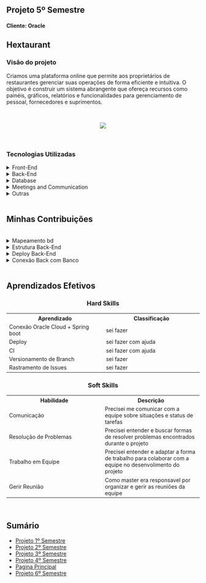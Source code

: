 <h2>Projeto 5º Semestre</h2>
<h4>Cliente: Oracle</h4>

<h2>Hextaurant</h2>

<h3>Visão do projeto</h3>

<p>Criamos uma plataforma online que permite aos proprietários de restaurantes gerenciar suas operações de forma eficiente e intuitiva. O objetivo é construir um sistema abrangente que ofereça recursos como painéis, gráficos, relatórios e funcionalidades para gerenciamento de pessoal, fornecedores e suprimentos.</p>

<br>

<p align="center">
  <img src="https://github.com/GroupHextech/HEXTECH-API5sem/blob/main/doc/Mockup/Project%20in%20Operation/ProjectOperationSprint4.gif" width="">
</p>

<br>

<h3>Tecnologias Utilizadas</h3>

<details>
<summary>Front-End</summary>

* [vue](https://vuejs.org/)
* [HTML](https://www.w3schools.com/html/)
* [CSS](https://www.w3schools.com/css/)

</details>

<details>
<summary>Back-End</summary>

- [Java](https://www.java.com/pt-BR/?msclkid=7faa842eb8f811ecab39772d4c1ae90b)

- [Spring boot](https://spring.io/projects/spring-boot)

</details>

<details>
<summary>Database</summary>

- [Oracle Autonomous Database](https://www.oracle.com/autonomous-database/)
</details>

<details>
<summary>Meetings and Communication</summary>

- [Discord](https://discord.com/?msclkid=b4f5af84b8f811ecbd81c127a0ae68a7)
- [Whatsapp](https://www.whatsapp.com/)
- [Slack](https://slack.com/intl/pt-br/?msclkid=c00e628eb8f811ecaef374bb86d7f056)
</details>


<details>
    <summary>Outras</summary>

- [GitHub](https://github.com/)
- [Git](https://github.com/)
</details>

<br>


<h2>Minhas Contribuições</h2>
<br>

<details>
    <summary>Mapeamento bd</summary>
Contribui com a estrutura do nosso banco, com a padronização de nomes e sugestões para organização das tabelas.

<p align="center">
      <img src="https://github.com/AugustoTSantos/PortifolioApis/blob/main/5Semestre/imagens/logico_4sp.png" width="100%" height="100%">
</p>

</details>

<details>
    <summary>Estrutura Back-End</summary>
Nosso back-end foi feito em java spring boot e fiqeu responsavel pela estrutura e desenvolvimento.

<p align="center">
      <img src="https://github.com/AugustoTSantos/PortifolioApis/blob/main/5Semestre/imagens/estrutura.png" width="100%" height="100%">
</p>

</details>

<details>
    <summary>Deploy Back-End</summary>
Nesse semestre aprendememos e implementamos técnicas de devops, uma das minhas implementações foi o deploy abaixo feito com git actions, onde toda vez que pull era feito para branch main ele garantia que não havia erros e buildava a nova versão em um servidor web.

```
name: Deploy
on:
  pull_request:
    branches:
      - main
    types: [closed]
jobs:
  build:
    name: Build
    if: ${{ github.event.pull_request.merged }}
    runs-on: ubuntu-latest
    steps: 
    - name: Checkout code
      uses: actions/checkout@v2

    - name: SSH and Deploy
      uses: appleboy/ssh-action@master
      with:
        host: ${{ secrets.SSH_HOST }}
        username: ${{ secrets.SSH_USER }}
        key: ${{ secrets.SSH_KEY }}
        script: |
          cd /home/opc
          sh start_app.sh 
          cd /home/opc/api5-backend/cloudKitchen
          git checkout main
          git pull origin main
          mvn clean package
          cd target
          nohup java -jar cloudKitchen-0.0.1-SNAPSHOT.jar > application.log 2>&1 &
```

</details>

<details>
    <summary>Conexão Back com Banco</summary>
Nosso oracle estava hospedado na oracle cloud, então alguns passos precisam ser tomados para sua utilização na aplicação.

1 - baixar wallet

2 - escrever conexão
```
spring.datasource.driver-class-name=oracle.jdbc.OracleDriver
spring.datasource.url=jdbc:oracle:thin:@dcn3qawhewq5s68p_high?TNS_ADMIN=./wallet
spring.datasource.username=ADMIN
spring.datasource.password=Hextechapi5bd
spring.jpa.database-platform=org.hibernate.dialect.Oracle12cDialect

##Logging properties for UCP
#logging.level.root=trace
#logging.file.name=logs.log
#logging.level.oracle.ucp=trace
server.port = 8080

##Hibernate ddl auto (create, create-drop, validate, update)
spring.jpa.hibernate.ddl-auto = validate
```

</details>

<br>

<h2>Aprendizados Efetivos</h2>

<h3 align="center"> Hard Skills </h3>

<table align="center">
    <tr>
      <th width="300px">Aprendizado</th>
      <th width="300px">Classificação</th>
    </tr>
    <tr>
      <td>Conexão Oracle Cloud + Spring boot</td>
      <td>sei fazer</td>
    </tr>
    <tr>
      <td>Deploy</td>
      <td>sei fazer com ajuda</td>
    </tr>
    <tr>
      <td>CI</td>
      <td>sei fazer com ajuda</td>
    </tr>
     <tr>
      <td>Versionamento de Branch</td>
      <td>sei fazer</td>
    </tr>
    <tr>
      <td>Rastramento de Issues</td>
      <td>sei fazer</td>
    </tr>
</table>

<h3 align="center"> Soft Skills </h3>

<table align="center">
    <tr>
      <th width="300px">Habilidade</th>
      <th width="300px">Descrição</th>
    </tr>
    <tr>
      <td>Comunicação</td>
      <td>Precisei me comunicar com a equipe sobre situações e status de tarefas</td>
    </tr>
    <tr>
      <td>Resolução de Problemas</td>
      <td>Precisei entender e buscar formas de resolver problemas encontrados durante o projeto</td>
    </tr>
    <tr>
      <td>Trabalho em Equipe</td>
      <td>Precisei entender e adaptar a forma de trabalho para colaborar com a equipe no desenvolimento do projeto</td>
    </tr>
    <tr>
      <td>Gerir Reunião</td>
      <td>Como master era responsavel por organizar e gerir as reuniões da equipe</td>
    </tr>
</table>

<br>

<h2>Sumário</h2>

* [Projeto 1º Semestre](https://github.com/AugustoTSantos/PortifolioApis/tree/main/1Semestre)
* [Projeto 2º Semestre](https://github.com/AugustoTSantos/PortifolioApis/tree/main/2Semestre)
* [Projeto 3º Semestre](https://github.com/AugustoTSantos/PortifolioApis/tree/main/3Semestre)
* [Projeto 4º Semestre](https://github.com/AugustoTSantos/PortifolioApis/tree/main/4Semestre)
* [Pagina Principal](https://github.com/AugustoTSantos/PortifolioApis/blob/main/README.md)
* [Projeto 6º Semestre](https://github.com/AugustoTSantos/PortifolioApis/tree/main/6Semestre)
